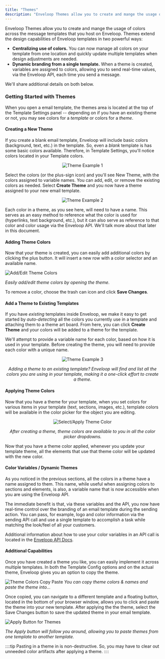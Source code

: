 ```yaml
---
title: "Themes"
description: "Enveloop Themes allow you to create and mange the usage of colors across the message templates that you host on Enveloop. Themes extend the design capabilities of Enveloop templates in two powerful ways:"
---
```


Enveloop Themes allow you to create and mange the usage of colors across the message templates that you host on Enveloop. Themes extend the design capabilities of Enveloop templates in two powerful ways:

* **Centralizing use of colors.** You can now manage all colors on your template from one location and quickly update multiple templates when design adjustments are needed.
* **Dynamic branding from a single template.** When a theme is created, variables are assigned to colors, allowing you to send real-time values, via the Enveloop API, each time you send a message.&#x20;

We'll share additional details on both below.

### Getting Started with Themes

When you open a email template, the themes area is located at the top of the Template Settings panel -- depending on if you have an existing theme or not, you may see colors for a _template_ or colors for a _theme_.

#### Creating a New Theme

If you create a blank email template, Enveloop will include basic colors (background, text, etc.) in the template. So, even a _blank_ template is has some basic colors available. Therefore, in Template Settings, you'll notice colors located in your Template colors.&#x20;

<div align="center">

![Theme Example 1](/images/image%20(6).png)

</div>

Select the colors (or the plus-sign icon) and you'll see New Theme, with the colors assigned to variable names. You can add, edit, or remove the existing colors as needed. Select **Create Theme** and you now have a theme assigned to your new email template.

<div align="center">

![Theme Example 2](/images/image%20(7).png)

</div>

Each color in a theme, as you see here, will need to have a name. This serves as an easy method to reference what the color is used for (hyperlinks, text background, etc.), but it can also serve as reference to that color and color usage via the Enveloop API. We'll talk more about that later in this document.

#### Adding Theme Colors

Now that your theme is created, you can easily add additional colors by clicking the plus button. It will insert a new row with a color selector and an available name.

![Add/Edit Theme Colors](/images/add-a-theme-color.gif)

*Easily add/edit theme colors by opening the theme.*

To remove a color, choose the trash can icon and click **Save Changes**.

#### Add a Theme to Existing Templates

If you have _existing_ templates inside Enveloop, we make it easy to get started by _auto-detecting_ all the colors you currently use in a template and attaching them to a theme art board. From here, you can click **Create Theme** and your colors will be added to a theme for the template.

We'll attempt to provide a variable name for each color, based on how it is used in your template. Before creating the theme, you will need to provide each color with a unique name.&#x20;

<div align="center">

![Theme Example 3](/images/image%20(5).png)

*Adding a theme to an existing template? Enveloop will find and list all the colors you are using in your template, making it a one-click effort to create a theme.*

</div>

#### Applying Theme Colors

Now that you have a theme for your template, when you set colors for various items in your template (text, sections, images, etc.), template colors will be available in the color picker for the object you are editing.

<div align="center">

![Select/Apply Theme Color](/images/select-apply-theme-color.gif)

*After creating a theme, theme colors are available to you in all the color picker dropdowns.*

</div>

Now that you have a theme color applied, whenever you update your template theme, all the elements that use that theme color will be updated with the new color.

#### Color Variables / Dynamic Themes

As you noticed in the previous sections, all the colors in a theme have a name assigned to them. This name, while useful when assigning colors to sections and elements, is also, a variable name that is now accessible when you are using the Enveloop API.

The immediate benefit is that, via these variables and the API, you now have real-time control over the branding of an email template during the sending action. You can pass, for example, logo and color information via the sending API call and use a single template to accomplish a task while matching the look/feel of all your customers.



Additional information about how to use your color variables in an API call is located in the [Enveloop API Docs](../enveloop-api/core-api-endpoints/post-messages.md).

#### Additional Capabilities

Once you have created a theme you like, you can easily implement it across multiple templates. In both the Template Config options and on the actual theme, Enveloop gives you an option to copy the theme.

![Theme Colors Copy Paste](/images/themes-copy-paste-color-in-enveloop.png)
*You can copy theme colors & names and paste the theme into...*

Once copied, you can navigate to a different template and a floating button, located in the bottom of your browser window, allows you to click and paste the theme into your new template. After applying the the theme, select the Save Changes button to save the updated theme in your email template.

![Apply Button for Themes](/images/themes-apply-theme-using-button-in-enveloop.png)

*The Apply button will follow you around, allowing you to paste themes from one template to another template.*

::::tip
Pasting in a theme in is non-destructive. So, you may have to clear out unneeded color artifacts after applying a theme.
::::

&#x20;
